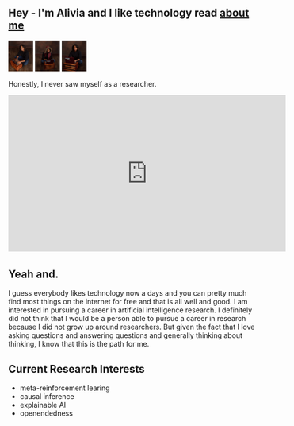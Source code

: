 ## Hey - I'm Alivia and I like technology read [about me](https://amblount.github.io/about)
<p float="left">
  <img src="/images/P10.jpg" width="50" />
  <img src="/images/P24.jpg" width="50" /> 
  <img src="/images/P7.jpg" width="50" />
</p>

Honestly, I never saw myself as a researcher.
<iframe width="560" height="315" src="https://www.youtube.com/embed/AekKLh1ZesM" frameborder="0" allow="accelerometer; autoplay; clipboard-write; encrypted-media; gyroscope; picture-in-picture" allowfullscreen></iframe>

## Yeah and.

I guess everybody likes technology now a days and you can pretty much find most things on the internet for free and that is all well and good. I am interested in pursuing a career in artificial intelligence research. I definitely did not think that I would be a person able to pursue a career in research because I did not grow up around researchers. But given the fact that I love asking questions and answering questions and generally thinking about thinking, I know that this is the path for me. 

## Current Research Interests

- meta-reinforcement learing
- causal inference
- explainable AI
- openendedness


